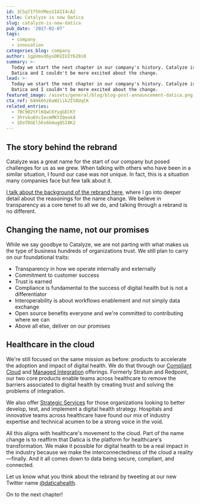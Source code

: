 ```yaml
---
id: 3CSq7If5hYMesSIAII4cA2
title: Catalyze is now Datica
slug: catalyze-is-now-datica
pub_date: '2017-02-07'
tags:
  - company
  - innovation
categories_blog: company
author: 1gpUmvd6yuOKUIUIY620i0
summary: >-
  Today we start the next chapter in our company's history. Catalyze is now
  Datica and I couldn't be more excited about the change.
lead: >-
  Today we start the next chapter in our company's history. Catalyze is now
  Datica and I couldn't be more excited about the change.
featured_image: /assets/general/blog/blog-post-announcement-datica.png
cta_ref: 64Hk6hz0aW2iik2IS8UqCK
related_entries:
  - 7BC902tFlKQwC6YygGECKY
  - 3hYvku6VcIecmMKYIQeok8
  - 1DoTDGEl56s6kmug8SI8K2
---
```

## The story behind the rebrand

Catalyze was a great name for the start of our company  but posed challenges for us as we grew. When talking with others who have been in a similar situation, I found our case was not unique. In fact, this is a situation many companies face  but few talk about it.

[I talk about the background of the rebrand here](/catalyze/), where I go into deeper detail about the reasonings for the name change. We believe in transparency as a core tenet to all we do, and talking through a rebrand is no different.

## Changing the name, not our promises

While we say goodbye to Catalyze, we are not parting with what makes us the type of business hundreds of organizations trust. We still plan to carry on our foundational traits:

* Transparency in how we operate internally and externally
* Commitment to customer success
* Trust is earned
* Compliance is fundamental to the success of digital health but is not a differentiator
* Interoperability is about workflows enablement and not simply data exchange
* Open source benefits everyone and we're committed to contributing where we can
* Above all else, deliver on our promises

## Healthcare in the cloud

We're still focused on the same mission as before: products to accelerate the adoption and impact of digital health. We do that through our [Compliant Cloud](/compliant-cloud/) and [Managed Integration](/managed-integration/) offerings. Formerly Stratum and Redpoint, our two core products enable teams across healthcare to remove the barriers associated to digital health by creating trust and solving the problems of integration.

We also offer [Strategic Services](/strategic-services) for those organizations looking to better develop, test, and implement a digital health strategy. Hospitals and innovative teams across healthcare have found our mix of industry expertise and technical acumen to be a strong voice in the void.

All this aligns with healthcare's movement to the cloud. Part of the name change is to reaffirm that Datica is the platform for healthcare's transformation. We make it possible for digital health to be a real impact in the industry because we make the interconnectedness of the cloud a reality—finally. And it all comes down to data being secure, compliant, and connected.

Let us know what you think about the rebrand by tweeting at our new Twitter name [@daticahealth](https://twitter.com/daticahealth).

On to the next chapter!
  